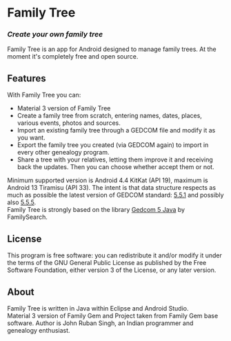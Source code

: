 # Family Tree
### _Create your own family tree_

Family Tree is an app for Android designed to manage family trees.
At the moment it's completely free and open source.

## Features
With Family Tree you can:
- Material 3 version of Family Tree
- Create a family tree from scratch, entering names, dates, places, various events, photos and sources.
- Import an existing family tree through a GEDCOM file and modify it as you want.
- Export the family tree you created (via GEDCOM again) to import in every other genealogy program.
- Share a tree with your relatives, letting them improve it and receiving back the updates. Then you can choose whether accept them or not.

Minimum supported version is Android 4.4 KitKat (API 19), maximum is Android 13 Tiramisu (API 33).
The intent is that data structure respects as much as possible the latest version of GEDCOM standard: [5.5.1](https://www.familysearch.org/developers/docs/gedcom/) and possibly also [5.5.5](https://www.gedcom.org/gedcom.html).<br>
Family Tree is strongly based on the library [Gedcom 5 Java](https://github.com/FamilySearch/gedcom5-java) by FamilySearch.

## License
This program is free software: you can redistribute it and/or modify it under the terms of the GNU General Public License as published by the Free Software Foundation, either version 3 of the License, or any later version.

## About
Family Tree is written in Java within Eclipse and Android Studio.  
Material 3 version of Family Gem and Project taken from Family Gem base software. 
Author is John Ruban Singh, an Indian programmer and genealogy enthusiast.
